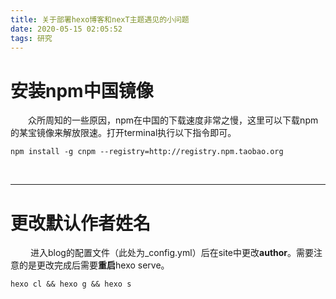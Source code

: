 ```yaml
---
title: 关于部署hexo博客和nexT主题遇见的小问题
date: 2020-05-15 02:05:52
tags: 研究
---
```

# 安装npm中国镜像

&emsp;&emsp;众所周知的一些原因，npm在中国的下载速度非常之慢，这里可以下载npm的某宝镜像来解放限速。打开terminal执行以下指令即可。

`npm install -g cnpm --registry=http://registry.npm.taobao.org`

<br/>

---
# 更改默认作者姓名
&emsp;&emsp; 进入blog的配置文件（此处为_config.yml）后在site中更改**author**。需要注意的是更改完成后需要**重启**hexo serve。

`hexo cl && hexo g && hexo s`